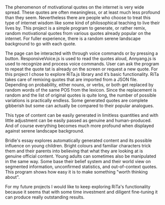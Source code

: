 The phenomenon of motivational quotes on the internet is very wide spread. These quotes are often meaningless, or at least much less profound than they seem. Nevertheless there are people who choose to treat this type of internet wisdom like some kind of philosophical teaching to live their lives by. This project is a simple program to generate, or rather remix, random motivational quotes from various quotes already popular on the internet. For fuller experience, there is a random serene landscape background to go with each quote.

The page can be interacted with through voice commands or by pressing a button. ResponsiveVoice.js is used to read the quotes aloud, Annyang.js is used to recognize and process voice commands. User can ask the program to repeat the quote tat is already on the screen or request a new quote.
For this project I chose to explore RiTa.js library and it’s basic functionality. RiTa takes care of remixing quotes that are imported from a JSON file. Depending on probability, either nouns, or verbs, or both get replaced by random words of the same POS from the lexicon. Since the replacement is random and the list of original quotes is quite long, the number of possible variations is practically endless. Some generated quotes are complete gibberish but some can actually be compared  to their popular analogues.

This type of content can be easily generated in limitless quantities and with little adjustment can be easily passed as genuine and human-produced. And of course everything becomes much more profound when displayed against serene landscape background.

Bridle's essay explores automatically generated content and its possible influence on young children. Bright colours and familiar characters trick them and their parents into believing that what they are looking at is genuine official content. Young adults can sometimes also be manipulated in the same way. Some
base their belief system and their world view on segmented information, unconfirmed statistics, and out-of-context quotes.
This program shows how easy it is to make something "worth thinking about".

For my future projects I would like to keep exploring RiTa's functionality because it seems that with some time investment and diligent fine-tuning it can produce really outstanding results.   
